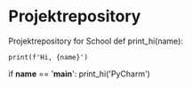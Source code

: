 # Projektrepository
Projektrepository for School
def print_hi(name):
   
    print(f'Hi, {name}') 



if __name__ == '__main__':
    print_hi('PyCharm')
